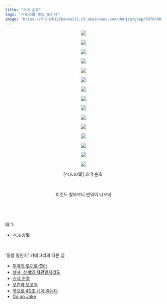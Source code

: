 ```yaml
---
title: "스낵 순호"
tags: "ベルの巣 동방_동인지"
image: "https://franch122hanmail2.s3.amazonaws.com/doujin/ghap/3479/001.jpg"
---
```

<div class="article">
<p style="text-align: center; clear: none; float: none;"><img src="{{ site.imgserver6 }}/ghap/3479/001.jpg"/></p>
<p style="text-align: center; clear: none; float: none;"><img src="{{ site.imgserver6 }}/ghap/3479/002.jpg"/></p>
<p style="text-align: center; clear: none; float: none;"><img src="{{ site.imgserver6 }}/ghap/3479/003.jpg"/></p>
<p style="text-align: center; clear: none; float: none;"><img src="{{ site.imgserver6 }}/ghap/3479/004.jpg"/></p>
<p style="text-align: center; clear: none; float: none;"><img src="{{ site.imgserver6 }}/ghap/3479/005.jpg"/></p>
<p style="text-align: center; clear: none; float: none;"><img src="{{ site.imgserver6 }}/ghap/3479/006.jpg"/></p>
<p style="text-align: center; clear: none; float: none;"><img src="{{ site.imgserver6 }}/ghap/3479/007.jpg"/></p>
<p style="text-align: center; clear: none; float: none;"><img src="{{ site.imgserver6 }}/ghap/3479/008.jpg"/></p>
<p style="text-align: center; clear: none; float: none;"><img src="{{ site.imgserver6 }}/ghap/3479/009.jpg"/></p>
<p style="text-align: center; clear: none; float: none;"><img src="{{ site.imgserver6 }}/ghap/3479/010.jpg"/></p>
<p style="text-align: center; clear: none; float: none;"><img src="{{ site.imgserver6 }}/ghap/3479/011.jpg"/></p>
<p style="text-align: center; clear: none; float: none;"><img src="{{ site.imgserver6 }}/ghap/3479/012.jpg"/></p>
<p style="text-align: center; clear: none; float: none;"><img src="{{ site.imgserver6 }}/ghap/3479/013.jpg"/></p>
<p style="text-align: center; clear: none; float: none;"><img src="{{ site.imgserver6 }}/ghap/3479/014.jpg"/></p>
<p style="text-align: center; clear: none; float: none;"><img src="{{ site.imgserver6 }}/ghap/3479/015.jpg"/></p>
<p style="text-align: center; clear: none; float: none;">[ベルの巣] 스낵 순호 </p>
<p style="text-align: center; clear: none; float: none;"><br/></p>
<p style="text-align: center; clear: none; float: none;">이것도 찾아보니 번역이 나오네</p>
<p><br/></p>
</div><br/>
<div class="tagTrail">
<p>태그: </p>
<ul>
<li>ベルの巣</li>
</ul>
</div><br/>
<div class="another">
<p>'동방 동인지' 카테고리의 다른 글</p>
<ul>
<li><a href="/ghap_3492">두마리 토끼를 쫓아</a></li>
<li><a href="/ghap_3490">설사, 상세의 저편일지라도</a></li>
<li><a href="/ghap_3479">스낵 순호</a></li>
<li><a href="/ghap_3478">오린과 모코우</a></li>
<li><a href="/ghap_3476">앞으로 40초 내에 죽는다</a></li>
<li><a href="/ghap_3443">Go on Joke</a></li>
</ul>
</div><br/>
<div class="cb_module cb_fluid">
<div class="cb_wrt cb_profile">
</div><!-- commentList close -->
</div><br/>
